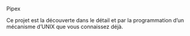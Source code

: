 Pipex

Ce projet est la découverte dans le détail et par la programmation d’un
mécanisme d’UNIX que vous connaissez déjà.
